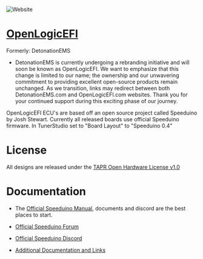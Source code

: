 ![Website](https://img.shields.io/website?down_color=red&down_message=offline&up_color=green&up_message=online&url=https%3A%2F%2Fwww.detonationems.com%2F)

# [OpenLogicEFI](https://www.openlogicefi.com)
Formerly: DetonationEMS

- DetonationEMS is currently undergoing a rebranding initiative and will soon be known as OpenLogicEFI. We want to emphasize that this change is limited to our name; the ownership and our unwavering commitment to providing excellent open-source products remain unchanged. As we transition, links may redirect between both DetonationEMS.com and OpenLogicEFI.com websites. Thank you for your continued support during this exciting phase of our journey.

</div>

OpenLogicEFI ECU's are based off an open source project called Speeduino by Josh Stewart. Currently all released boards use official Speeduino firmware. In TunerStudio set to "Board Layout" to "Speeduino 0.4"

</div>

# License
All designs are released under the [TAPR Open Hardware License v1.0](https://files.tapr.org/OHL/TAPR_Open_Hardware_License_v1.0.txt)

</div>

# Documentation

- The [Official Speeduino Manual](https://wiki.speeduino.com), documents and discord are the best places to start.

- [Official Speeduino Forum](https://speeduino.com/forum)

- [Official Speeduino Discord](https://discord.gg/jcmar3zfSJ)

- [Additional Documentation and Links](https://www.openlogicefi.com/support)

</div>
